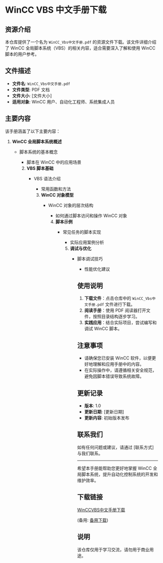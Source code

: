 # WinCC VBS 中文手册下载

## 资源介绍

本仓库提供了一个名为 `WinCC_Vbs中文手册.pdf` 的资源文件下载。该文件详细介绍了 WinCC 全局脚本系统（VBS）的相关内容，适合需要深入了解和使用 WinCC 脚本的用户参考。

## 文件描述

- **文件名**: `WinCC_Vbs中文手册.pdf`
- **文件类型**: PDF 文档
- **文件大小**: [文件大小]
- **适用对象**: WinCC 用户、自动化工程师、系统集成人员

## 主要内容

该手册涵盖了以下主要内容：

1. **WinCC 全局脚本系统概述**
   - 脚本系统的基本概念
      - 脚本在 WinCC 中的应用场景

      2. **VBS 脚本基础**
         - VBS 语法介绍
            - 常用函数和方法

            3. **WinCC 对象模型**
               - WinCC 对象的层次结构
                  - 如何通过脚本访问和操作 WinCC 对象

                  4. **脚本示例**
                     - 常见任务的脚本实现
                        - 实际应用案例分析

                        5. **调试与优化**
                           - 脚本调试技巧
                              - 性能优化建议

                              ## 使用说明

                              1. **下载文件**：点击仓库中的 `WinCC_Vbs中文手册.pdf` 文件进行下载。
                              2. **阅读手册**：使用 PDF 阅读器打开文件，按照目录结构逐步学习。
                              3. **实践应用**：结合实际项目，尝试编写和调试 WinCC 脚本。

                              ## 注意事项

                              - 请确保您已安装 WinCC 软件，以便更好地理解和应用手册中的内容。
                              - 在实际操作中，请遵循相关安全规范，避免因脚本错误导致系统故障。

                              ## 更新记录

                              - **版本**: 1.0
                              - **更新日期**: [更新日期]
                              - **更新内容**: 初始版本发布

                              ## 联系我们

                              如有任何问题或建议，请通过 [联系方式] 与我们联系。

                              ---

                              希望本手册能帮助您更好地掌握 WinCC 全局脚本系统，提升自动化控制系统的开发和维护效率。

                              ## 下载链接
                              [WinCCVBS中文手册下载](https://pan.quark.cn/s/5368bc1fe795) 

                              (备用: [备用下载](https://pan.baidu.com/s/1d0n1mIUFU1I9jKpeILbJpQ?pwd=1234))

                              ## 说明

                              该仓库仅用于学习交流，请勿用于商业用途。
